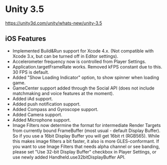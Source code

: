# Unity 3.5

https://unity3d.com/unity/whats-new/unity-3.5

## iOS Features



*   Implemented Build&Run support for Xcode 4.x. (Not compatible with Xcode 3.x, but can be turned off in Editor settings).
*   Accelerometer frequency now is controlled from Player Settings.
*   Application.targetFrameRate works. Removed kFPS constant due to this. 30 FPS is default.
*   Added "Show Loading Indicator" option, to show spinner when loading game.
*   GameCenter support added through the Social API (does not include matchmaking and voice features at the moment).
*   Added iAd support.
*   Added push notification support.
*   Added Compass and Gyroscope support.
*   Added Camera support.
*   Added Microphone support.
*   Image Filters now determine the format for intermediate Render Targets from currently bound FrameBuffer (most usual - default Display Buffer). So if you use a 16bit Display Buffer you will get 16bit rt (RGB565). While this makes image filters a bit faster, it also is more GLES-conformant. If you want to use Image Filters that needs alpha channel or see banding, please set "Use 32-bit Display Buffer" checkbox in Player Settings, or use newly added Handheld.use32bitDisplayBuffer API.